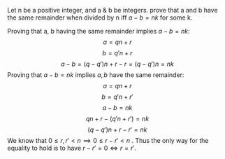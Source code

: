 Let n be a positive integer, and a & b be integers. prove that a and b have the same remainder when divided by n iff $a-b = nk$ for some k.

Proving that a, b having the same remainder implies $a-b=nk$:
$$a = qn + r$$
$$b = q'n + r$$
$$a-b = (q-q')n + r -r = (q-q')n=nk$$
Proving that $a-b = nk$ implies $a,b$ have the same remainder:
$$a=qn+r$$
$$b=q'n+r'$$
$$a-b=nk$$
$$qn+r-(q'n + r') = nk$$
$$(q-q')n +r -r' = nk$$
We know that $0 \leq r, r' < n \implies 0 \leq r-r' < n$ . Thus the only way for the equality to hold is to have $r-r' = 0 \iff r = r'$.
